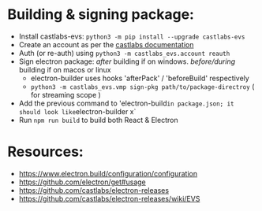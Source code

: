 # Building & signing package:

- Install castlabs-evs: `python3 -m pip install --upgrade castlabs-evs`
- Create an account as per the [castlabs documentation](https://github.com/castlabs/electron-releases/wiki/EVS#creating-an-evs-account)
- Auth (or re-auth) using `python3 -m castlabs_evs.account reauth`
- Sign electron package: *after* building if on windows. *before/during* building if on macos or linux
	- electron-builder uses hooks 'afterPack' / 'beforeBuild' respectively
	- `python3 -m castlabs_evs.vmp sign-pkg path/to/package-directroy` ( for streaming scope )
- Add the previous command to 'electron-build` in package.json; it should look like `electron-builder x` 
- Run `npm run build` to build both React & Electron

# Resources:

- https://www.electron.build/configuration/configuration
- https://github.com/electron/get#usage
- https://github.com/castlabs/electron-releases
- https://github.com/castlabs/electron-releases/wiki/EVS
